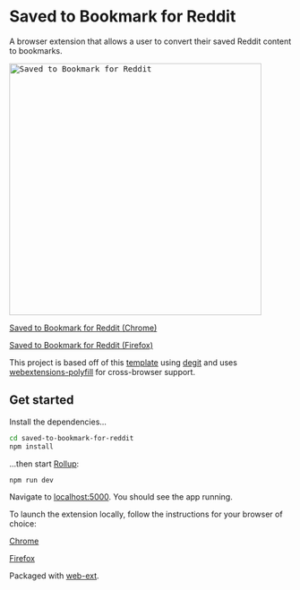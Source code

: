 # Saved to Bookmark for Reddit

A browser extension that allows a user to convert their saved Reddit content to bookmarks.

<kbd>
<img src="https://chrisjagoda.github.io/images/saved-to-bookmark-for-reddit.png" alt="Saved to Bookmark for Reddit" width="450px">
</kbd>

<br>

[Saved to Bookmark for Reddit (Chrome)](https://chrome.google.com/webstore/detail/saved-to-bookmark-for-red/jldonmpmebcjhhkgceklimheebdnjkpf)

[Saved to Bookmark for Reddit (Firefox)](https://addons.mozilla.org/en-US/firefox/addon/saved-to-bookmark-for-reddit/)

This project is based off of this [template](https://github.com/sveltejs/template) using [degit](https://github.com/Rich-Harris/degit) and uses [webextensions-polyfill](https://github.com/mozilla/webextension-polyfill/) for cross-browser support.


## Get started

Install the dependencies...

```bash
cd saved-to-bookmark-for-reddit
npm install
```

...then start [Rollup](https://rollupjs.org):

```bash
npm run dev
```

Navigate to [localhost:5000](http://localhost:5000). You should see the app running.


To launch the extension locally, follow the instructions for your browser of choice:

[Chrome](https://developer.chrome.com/extensions/getstarted)

[Firefox](https://developer.mozilla.org/en-US/docs/Mozilla/Add-ons/WebExtensions/Your_first_WebExtension)

Packaged with [web-ext](https://github.com/mozilla/web-ext).
